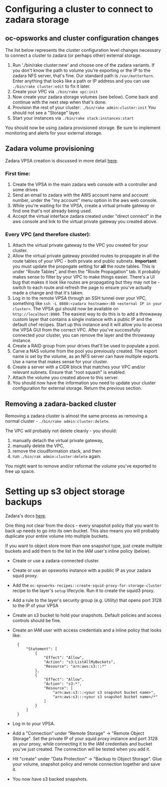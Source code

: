 # Configuring a cluster to connect to zadara storage

## oc-opsworks and cluster configuration changes

The list below represents the cluster configuration level changes necessary to
connect a cluster to zadara (or perhaps other) external storage.

1. Run './bin/rake cluster:new' and choose one of the zadara variants. If you
   don't know the path to volume you're exporting or the IP to the zadara NFS
   server, that's fine. Our standard path is `/var/matterhorn`.
   Enter anything that looks like a path or IP address and
   you can use `./bin/rake cluster:edit` to fix it later.
1. Create your VPC via `./bin/rake vpc:init`
1. Now create your zadara storage volumes (see below). Come back and continue
   with the next step when that's done.
1. Provision the rest of your cluster: `./bin/rake admin:cluster:init` You
   should not see a "Storage" layer.
1. Start your instances via `./bin/rake stack:instances:start`

You should now be using zadara provisioned storage. Be sure to implement
monitoring and alerts for your external storage.

## Zadara volume provisioning

Zadara VPSA creation is discussed in more detail
[here](https://support.zadarastorage.com/entries/62983384-Getting-started-with-AWS-and-Zadara-).

### First time:

1. Create the VPSA in the main zadara web console with a controller and some drives
1. Send an email to zadara with the AWS account name and account number, under
   the "my account" menu option in the aws web console.
1. While you're waiting for the VPSA, create a virtual private gateway or find one that's not already being used.
1. Accept the virtual interface zadara created under "direct connect" in the
   aws console and link to the virtual private gateway you created above.

### Every VPC (and therefore cluster):

1. Attach the virtual private gateway to the VPC you created for your cluster.
1. Allow the virtual private gateway provided routes to propagate in all the
   route tables of your VPC - both private and public subnets. **Important**: you must update the propogate setting for **all** the route tables. This is under
   "Route Tables", and then the "Route Propagation" tab. It probably makes sense
   to filter by your VPC to make things easier.  There's a UI bug that makes it
   look like routes are propagating but they may not be - switch to each route
   and refresh the page to ensure you've actually made a change and that it's taken.
1. Log in to the remote VPSA through an SSH tunnel over your VPC, something
   like `ssh -L 8080:<zadara hostname>:80 <external IP in your cluster>`. The
   VPSA gui should now be available on `http://localhost:8080`.  The easiest way
   to do this is to add a throwaway custom layer that contains a single instance
   with a public IP and the default chef recipes. Start up this instance and it
   will allow you to access the VPSA GUI from the correct VPC. After you've
   successfully connected your cluster, you can remove the layer and the
   throwaway instance.
1. Create a RAID group from your drives that'll be used to populate a pool.
1. Carve a NAS volume from the pool you previously created. The export name is
   set by the volume, as an NFS server can have multiple exports. Use a name
   that makes sense for your cluster.
1. Create a server with a CIDR block that matches your VPC and/or relevant
   subnets. Ensure that "root squash" is enabled.
1. Attach the volume you created above to this server.
1. You should now have the information you need to update your
   cluster configuration for external storage. Return the previous section.

## Removing a zadara-backed cluster

Removing a zadara cluster is almost the same process as removing a normal
cluster - `./bin/rake admin:cluster:delete`.

The VPC will probably not delete cleanly - you should:

1. manually detach the virtual private gateway,
1. manually delete the VPC,
1. remove the cloudformation stack, and then
1. run `./bin/rak admin:cluster:delete` again.

You might want to remove and/or reformat the volume you've exported to free up
space.

# Setting up s3 object storage backups

Zadara's docs
[here](https://support.zadarastorage.com/entries/69891364-Setup-Backup-To-S3-B2S3-Through-a-Proxy-In-Your-AWS-VPC).

One thing not clear from the docs - every snapshot policy that you want to back
up needs to go into its own bucket. This also means you will probably
duplicate your entire volume into multiple buckets.

If you want to object store more than one snapshot type, just create multiple
buckets and add them to the list in the IAM user's inline policy (below).

* Create or use a zadara-connected cluster.
* Create or use an opsworks instance with a public IP as your zadara squid
  proxy.
* Add the `oc-opsworks-recipes::create-squid-proxy-for-storage-cluster` recipe
  to the layer's `setup` lifecycle. Run it to create the squid3 proxy.
* Add a rule to the layer's security group (e.g. Utility) that opens port 3128
  to the IP of your VPSA
* Create an s3 bucket to hold your snapshots. Default policies and access
  controls should be fine.
* Create an IAM user with access credentials and a inline policy that looks
  like:

        {
            "Statement": [
                {
                    "Effect": "Allow",
                    "Action": "s3:ListAllMyBuckets",
                    "Resource": "arn:aws:s3:::*"
                },
                {
                    "Effect": "Allow",
                    "Action": "s3:*",
                    "Resource": [
                        "arn:aws:s3:::<your s3 snapshot bucket name>",
                        "arn:aws:s3:::<your s3 snapshot bucket name>/*"
                    ]
                }
            ]
        }

* Log in to your VPSA.
* Add a "Connection" under "Remote Storage" -> "Remote Object Storage".  Set
  the private IP of your squid proxy instance and port 3128 as your proxy,
  while connecting it to the IAM credentials and bucket you've just created. The
  connection will be tested when you add it.
* Hit "create" under "Data Protection" -> "Backup to Object Storage". Glue your
  volume, snapshot policy and remote connection together and save it.
* You now have s3 backed snapshots.

